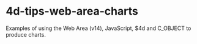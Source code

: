 4d-tips-web-area-charts
=======================

Examples of using the Web Area (v14), JavaScript, $4d and C_OBJECT to produce charts.
